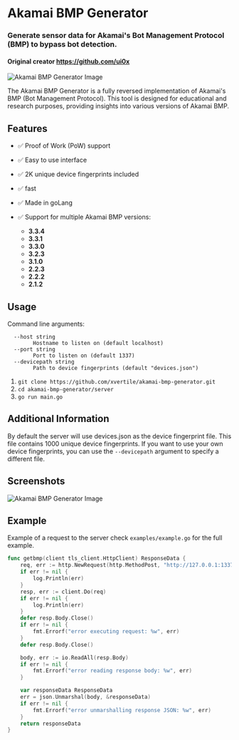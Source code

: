 # Akamai BMP Generator
### Generate sensor data for Akamai's Bot Management Protocol (BMP) to bypass bot detection.
#### Original creator https://github.com/ui0x
![Akamai BMP Generator Image](https://i.imgur.com/FnC4D3O.png)

The Akamai BMP Generator is a fully reversed implementation of Akamai's BMP (Bot Management Protocol). This tool is designed for educational and research purposes, providing insights into various versions of Akamai BMP.

## Features

- ✅ Proof of Work (PoW) support
- ✅ Easy to use interface
- ✅ 2K unique device fingerprints included
- ✅ fast
- ✅ Made in goLang
- ✅ Support for multiple Akamai BMP versions:

    - **3.3.4**
    - **3.3.1**
    - **3.3.0**
    - **3.2.3**
    - **3.1.0**
    - **2.2.3**
    - **2.2.2**
    - **2.1.2**

## Usage
Command line arguments:
```
  --host string
        Hostname to listen on (default localhost)
  --port string
        Port to listen on (default 1337)
  --devicepath string
        Path to device fingerprints (default "devices.json")
```
1. ``git clone https://github.com/xvertile/akamai-bmp-generator.git``
2. ``cd akamai-bmp-generator/server``
3. ``go run main.go``

## Additional Information
By default the server will use devices.json as the device fingerprint file. This file contains 1000 unique device fingerprints. If you want to use your own device fingerprints, you can use the ``--devicepath`` argument to specify a different file.

## Screenshots
![Akamai BMP Generator Image](https://i.imgur.com/FnC4D3O.png)
## Example
Example of a request to the server check ```examples/example.go``` for the full example.
```go
func getbmp(client tls_client.HttpClient) ResponseData {
	req, err := http.NewRequest(http.MethodPost, "http://127.0.0.1:1337/akamai/bmp", strings.NewReader("{\"app\": \"com.ihg.apps.android\",\"lang\": \"en\",\"version\": \"3.3.4\"}"))
	if err != nil {
		log.Println(err)
	}
	resp, err := client.Do(req)
	if err != nil {
		log.Println(err)
	}
	defer resp.Body.Close()
	if err != nil {
		fmt.Errorf("error executing request: %w", err)
	}
	defer resp.Body.Close()

	body, err := io.ReadAll(resp.Body)
	if err != nil {
		fmt.Errorf("error reading response body: %w", err)
	}

	var responseData ResponseData
	err = json.Unmarshal(body, &responseData)
	if err != nil {
		fmt.Errorf("error unmarshalling response JSON: %w", err)
	}
	return responseData
}

```


